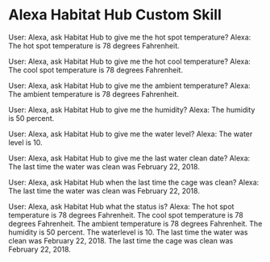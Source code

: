 # Alexa Habitat Hub Custom Skill
User: Alexa, ask Habitat Hub to give me the hot spot temperature?
Alexa: The hot spot temperature is 78 degrees Fahrenheit.

User: Alexa, ask Habitat Hub to give me the hot cool temperature?
Alexa: The cool spot temperature is 78 degrees Fahrenheit.

User: Alexa, ask Habitat Hub to give me the ambient temperature?
Alexa: The ambient temperature is 78 degrees Fahrenheit.

User: Alexa, ask Habitat Hub to give me the humidity?
Alexa: The humidity is 50 percent.

User: Alexa, ask Habitat Hub to give me the water level?
Alexa: The water level is 10.

User: Alexa, ask Habitat Hub to give me the last water clean date?
Alexa: The last time the water was clean was February 22, 2018.

User: Alexa, ask Habitat Hub when the last time the cage was clean?
Alexa: The last time the water was clean was February 22, 2018.

User: Alexa, ask Habitat Hub what the status is?
Alexa:  The hot spot temperature is 78 degrees Fahrenheit.
        The cool spot temperature is 78 degrees Fahrenheit.
        The ambient temperature is 78 degrees Fahrenheit.
        The humidity is 50 percent.
        The waterlevel is 10.
        The last time the water was clean was February 22, 2018.
        The last time the cage was clean was February 22, 2018.
